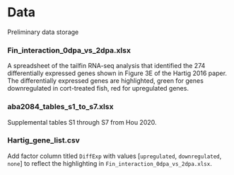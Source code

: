 # Data

Preliminary data storage

### Fin_interaction_0dpa_vs_2dpa.xlsx

A spreadsheet of the tailfin RNA-seq analysis that identified the 274 differentially expressed genes shown in Figure 3E of the Hartig 2016 paper. The differentially expressed genes are highlighted, green for genes downregulated in cort-treated fish, red for upregulated genes.

### aba2084_tables_s1_to_s7.xlsx

Supplemental tables S1 through S7 from Hou 2020. 

### Hartig_gene_list.csv

Add factor column titled `DiffExp` with values [`upregulated`, `downregulated`, `none`] to reflect the highlighting in `Fin_interaction_0dpa_vs_2dpa.xlsx`.
